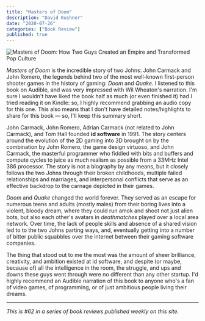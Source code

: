 ```yaml
---
title: "Masters of Doom"
description: "David Kushner"
date: "2020-07-26"
categories: ["Book Review"]
published: true
---
```


![Masters of Doom: How Two Guys Created an Empire and Transformed Pop Culture](/assets/blog/masters-of-doom/masters-of-doom.jpg)

_Masters of Doom_ is the incredible story of two Johns: John Carmack and John Romero, the legends behind two of the most well-known first-person shooter games in the history of gaming: _Doom_ and _Quake_. I listened to this book on Audible, and was very impressed with Wil Wheaton's narration. I'm sure I wouldn't have liked the book half as much (or even finished it) had I tried reading it on Kindle: so, I highly recommend grabbing an audio copy for this one. This also means that I don't have detailed notes/highlights to share for this book — so, I'll keep this summary short.

John Carmack, John Romero, Adrian Carmack (not related to John Carmack), and Tom Hall founded **id software** in 1991. The story centers around the evolution of the 2D gaming into 3D brought on by the combination by John Romero, the game design virtuoso, and John Carmack, the masterful programmer who fiddled with bits and buffers and compute cycles to juice as much realism as possible from a 33MHz Intel 386 processor. The story is not a biography by any means, but it closely follows the two Johns through their broken childhoods, multiple failed relationships and marriages, and interpersonal conflicts that serve as an effective backdrop to the carnage depicted in their games.

_Doom_ and _Quake_ changed the world forever. They served as an escape for numerous teens and adults (mostly males) from their boring lives into a violent, bloody dream, where they could run amok and shoot not just alien bots, but also each other's avatars in _deathmatches_ played over a local area network. Over time, the lack of people skills and absence of a shared vision led to to the two Johns parting ways, and, eventually getting into a number of bitter public squabbles over the internet between their gaming software companies.

The thing that stood out to me the most was the amount of sheer brilliance, creativity, and ambition existed at id software, and despite (or maybe, because of) all the intelligence in the room, the struggle, and ups and downs these guys went through were no different than any other startup. I'd highly recommend an Audible narration of this book to anyone who's a fan of video games, of programming, or of just ambitious people living their dreams.

---

_This is #62 in a series of book reviews published weekly on this site._

